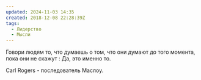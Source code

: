 ```yaml
---
updated: 2024-11-03 14:35
created: 2018-12-08 22:28:39Z
tags:
  - Лидерство
  - Мысли
---
```


Говори людям то, что думаешь о том, что они думают до того момента, пока они не скажут : Да, это именно то.

Carl Rogers - последователь Маслоу.